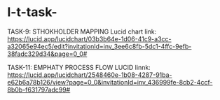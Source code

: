 # l-t-task-

TASK-9: STHOKHOLDER MAPPING Lucid chart link:
https://lucid.app/lucidchart/03b3b64e-1d06-41c9-a3cc-a32065e94ec5/edit?invitationId=inv_3ee6c8fb-5dc1-4ffc-9efb-38fadc329d34&page=0_0#

TASK-11: EMPHATY PROCESS FLOW LUCID linnk:
https://lucid.app/lucidchart/2548460e-1b08-4287-91ba-e62b6a78b126/view?page=0_0&invitationId=inv_436999fe-8cb2-4ccf-8b0b-f631797adc99#

